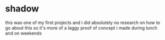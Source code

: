 # shadow
this was one of my first projects and i did absolutely no research on how to go about this so it's more of a laggy proof of concept i made during lunch and on weekends
